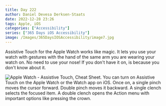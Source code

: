 ```yaml
---
title: Day 222
author: Daniel Devesa Derksen-Staats
date: 2022-12-28 23:26
tags: Apple, iOS
categories: ["Accessibility"]
series: ["365 Days iOS Accessibility"]
image: /Images/365DaysIOSAccessibility/image7.jpg
---
```


Assistive Touch for the Apple Watch works like magic. It lets you use your watch with gestures with the hand of the same arm you are wearing your watch on. No need to use your nose! If you don't have it on, is because you don't know about it.

![Apple Watch - Assistive Touch, Cheat Sheet. You can turn on Assistive Touch on the Apple Watch or the Watch app on iOS. Once on, a single pinch moves the cursor forward. Double pinch moves it backward. A single clench selects the focused item. A double clench opens the Action menu with important options like pressing the crown.](/Images/365DaysIOSAccessibility/image7.jpg)

